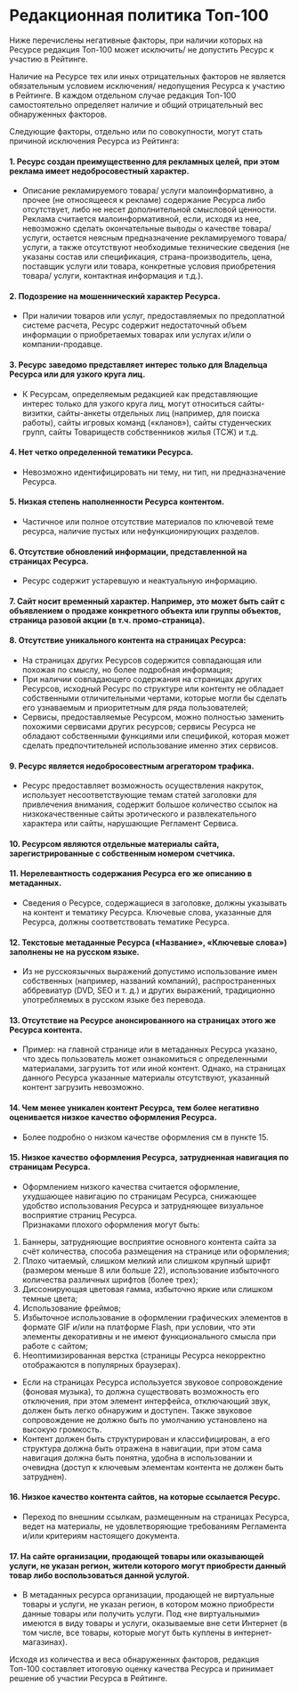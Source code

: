 # Редакционная политика Топ-100

Ниже перечислены негативные факторы, при наличии которых на Ресурсе редакция Топ-100 может исключить/ не допустить Ресурс к участию в Рейтинге.

Наличие на Ресурсе тех или иных отрицательных факторов не является обязательным условием исключения/ недопущения Ресурса к участию в Рейтинге. В каждом отдельном случае редакция Топ-100 самостоятельно определяет наличие и общий отрицательный вес обнаруженных факторов.

Следующие факторы, отдельно или по совокупности, могут стать причиной исключения Ресурса из Рейтинга:

#### 1. Ресурс создан преимущественно для рекламных целей, при этом реклама имеет недобросовестный характер.

* Описание рекламируемого товара/ услуги малоинформативно, а прочее (не относящееся к рекламе) содержание Ресурса либо отсутствует, либо не несет дополнительной смысловой ценности. Реклама считается малоинформативной, если, исходя из нее, невозможно сделать окончательные выводы о качестве товара/ услуги, остается неясным предназначение рекламируемого товара/ услуги, а также отсутствуют необходимые технические сведения (не указаны состав или спецификация, страна-производитель, цена, поставщик услуги или товара, конкретные условия приобретения товара/ услуги, контактная информация и т.д.).

#### 2. Подозрение на мошеннический характер Ресурса.

* При наличии товаров или услуг, предоставляемых по предоплатной системе расчета, Ресурс содержит недостаточный объем информации о приобретаемых товарах или услугах и/или о компании-продавце.

#### 3. Ресурс заведомо представляет интерес только для Владельца Ресурса или для узкого круга лиц.

* К Ресурсам, определяемым редакцией как представляющие интерес только для узкого круга лиц, могут относиться сайты-визитки, сайты-анкеты отдельных лиц (например, для поиска работы), сайты игровых команд («кланов»), сайты студенческих групп, сайты Товариществ собственников жилья (ТСЖ) и т.д.

#### 4. Нет четко определенной тематики Ресурса.

* Невозможно идентифицировать ни тему, ни тип, ни предназначение Ресурса.

#### 5. Низкая степень наполненности Ресурса контентом.

* Частичное или полное отсутствие материалов по ключевой теме ресурса, наличие пустых или нефункционирующих разделов.

#### 6. Отсутствие обновлений информации, представленной на страницах Ресурса.

* Ресурс содержит устаревшую и неактуальную информацию.

#### 7. Сайт носит временный характер. Например, это может быть сайт с объявлением о продаже конкретного объекта или группы объектов, страница разовой акции (в т.ч. промо-страница).

#### 8. Отсутствие уникального контента на страницах Ресурса:

* На страницах других Ресурсов содержится совпадающая или похожая по смыслу, но более подробная информация;
* При наличии совпадающего содержания на страницах других Ресурсов, исходный Ресурс по структуре или контенту не обладает собственными отличительными чертами, которые могли бы сделать его узнаваемым и приоритетным для ряда пользователей;
* Сервисы, предоставляемые Ресурсом, можно полностью заменить похожими сервисами других ресурсов; сервисы Ресурса не обладают собственными функциями или спецификой, которая может сделать предпочтительней использование именно этих сервисов.

#### 9. Ресурс является недобросовестным агрегатором трафика.

* Ресурс предоставляет возможность осуществления накруток, использует несоответствующие темам статей заголовки для привлечения внимания, содержит большое количество ссылок на низкокачественные сайты эротического и развлекательного характера или сайты, нарушающие Регламент Сервиса.

#### 10. Ресурсом являются отдельные материалы сайта, зарегистрированные с собственным номером счетчика.

#### 11. Нерелевантность содержания Ресурса его же описанию в метаданных.

* Сведения о Ресурсе, содержащиеся в заголовке, должны указывать на контент и тематику Ресурса. Ключевые слова, указанные для Ресурса, должны соответствовать тематике Ресурса.

#### 12. Текстовые метаданные Ресурса («Название», «Ключевые слова») заполнены не на русском языке.

* Из не русскоязычных выражений допустимо использование имен собственных (например, названий компаний), распространенных аббревиатур (DVD, SEO и т. д.) и других выражений, традиционно употребляемых в русском языке без перевода.

#### 13. Отсутствие на Ресурсе анонсированного на страницах этого же Ресурса контента.

* Пример: на главной странице или в метаданных Ресурса указано, что здесь пользователь может ознакомиться с определенными материалами, загрузить тот или иной контент. Однако, на страницах данного Ресурса указанные материалы отсутствуют, указанный контент загрузить невозможно.

#### 14. Чем менее уникален контент Ресурса, тем более негативно оценивается низкое качество оформления Ресурса.

* Более подробно о низком качестве оформления см в пункте 15.

#### 15. Низкое качество оформления Ресурса, затрудненная навигация по страницам Ресурса.

* Оформлением низкого качества считается оформление, ухудшающее навигацию по страницам Ресурса, снижающее удобство использования Ресурса и затрудняющее визуальное восприятие страниц Ресурса.\
  Признаками плохого оформления могут быть:

1. Баннеры, затрудняющие восприятие основного контента сайта за счёт количества, способа размещения на странице или оформления;
2. Плохо читаемый, слишком мелкий или слишком крупный шрифт (размером меньше 8 или больше 22), использование избыточного количества различных шрифтов (более трех);
3. Диссонирующая цветовая гамма, избыточно яркие или слишком темные цвета;
4. Использование фреймов;
5. Избыточное использование в оформлении графических элементов в формате GIF и/или на платформе Flash, при условии, что эти элементы декоративны и не имеют функционального смысла при работе с сайтом;
6. Неоптимизированная верстка (страницы Ресурса некорректно отображаются в популярных браузерах).

* Если на страницах Ресурса используется звуковое сопровождение (фоновая музыка), то должна существовать возможность его отключения, при этом элемент интерфейса, отключающий звук, должен быть легко обнаружим и доступен. Также звуковое сопровождение не должно быть по умолчанию установлено на высокую громкость.
* Контент должен быть структурирован и классифицирован, а его структура должна быть отражена в навигации, при этом сама навигация должна быть понятна, удобна в использовании и очевидна (доступ к ключевым элементам контента не должен быть затруднен).

#### 16. Низкое качество контента сайтов, на которые ссылается Ресурс.

* Переход по внешним ссылкам, размещенным на страницах Ресурса, ведет на материалы, не удовлетворяющие требованиям Регламента и/или критериям настоящего документа.

#### 17. На сайте организации, продающей товары или оказывающей услуги, не указан регион, жители которого могут приобрести данный товар либо воспользоваться данной услугой.

* В метаданных ресурса организации, продающей не виртуальные товары и услуги, не указан регион, в котором можно приобрести данные товары или получить услуги. Под «не виртуальными» имеются в виду товары и услуги, оказываемые вне сети Интернет (в том числе, все товары, которые могут быть куплены в интернет-магазинах).

Исходя из количества и веса обнаруженных факторов, редакция Топ-100 составляет итоговую оценку качества Ресурса и принимает решение об участии Ресурса в Рейтинге.
